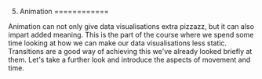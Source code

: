 5. Animation
============

Animation can not only give data visualisations extra pizzazz, but it can also impart added meaning. This is the part of the course where we spend some time looking at how we can make our data visualisations less static. Transitions are a good way of achieving this we've already looked briefly at them. Let's take a further look and introduce the aspects of movement and time.

